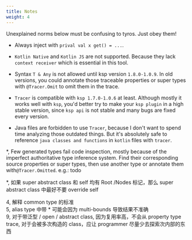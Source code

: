 ```yaml
---
title: Notes
weight: 4
---
```


Unexplained norms below must be confusing to tyros. Just obey them!
* Always inject with `prival val x get() = ...`.

* `Kotlin Native` and `Kotlin JS` are not supported. Because they lack `context receiver` which is
essential in this tool.

* Syntax `T & Any` is not allowed until ksp version `1.8.0-1.0.9`. In old versions, you could
annotate those traceable properties or super types with `@Tracer.Omit` to omit them in the trace.

* `Tracer` is compatible with `ksp 1.7.0-1.0.6` at least. Although mostly it works well with
`ksp`, you'd better try to make your `ksp plugin` in a high stable version, since `ksp api` is not
stable and many bugs are fixed every version.

* Java files are forbidden to use `Tracer`, because I don't want to spend time analyzing those
outdated things. But it's absolutely safe to reference `java classes and functions` in `kotlin` 
files with `tracer`.

*, Few generated types fail code inspection, mostly because of the imperfect authoritative type
inference system. Find their corresponding source properties or super types, then use another type
or annotate them with`@Tracer.Omitted`.
e.g.: todo

*, 如果 super abstract class 和 self 均有 Root /Nodes 标记，那么 super abstract class 中最好不要 override self

4, 解释 common type 的标准  
5, alias type 中带 * 可能会因为 multi-bounds 导致结果不准确  
9, 对于带泛型 / open / abstract class, 因为复用率高，不会从 property type trace, 对于会被多次构造的 class，应让 programmer
尽量少去探索次内部的东西